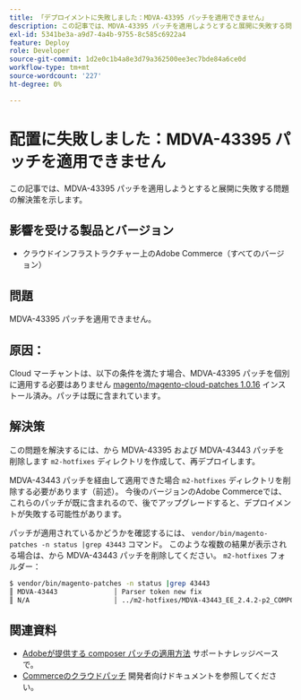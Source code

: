 ```yaml
---
title: 「デプロイメントに失敗しました：MDVA-43395 パッチを適用できません」
description: この記事では、MDVA-43395 パッチを適用しようとすると展開に失敗する問題の解決策を示します。
exl-id: 5341be3a-a9d7-4a4b-9755-8c585c6922a4
feature: Deploy
role: Developer
source-git-commit: 1d2e0c1b4a8e3d79a362500ee3ec7bde84a6ce0d
workflow-type: tm+mt
source-wordcount: '227'
ht-degree: 0%

---
```


# 配置に失敗しました：MDVA-43395 パッチを適用できません

この記事では、MDVA-43395 パッチを適用しようとすると展開に失敗する問題の解決策を示します。

## 影響を受ける製品とバージョン

* クラウドインフラストラクチャー上のAdobe Commerce（すべてのバージョン）

## 問題

MDVA-43395 パッチを適用できません。

## 原因：

Cloud マーチャントは、以下の条件を満たす場合、MDVA-43395 パッチを個別に適用する必要はありません [magento/magento-cloud-patches 1.0.16](https://devdocs.magento.com/cloud/release-notes/mcp-release-notes.html#v1016) インストール済み。パッチは既に含まれています。

## 解決策

この問題を解決するには、から MDVA-43395 および MDVA-43443 パッチを削除します `m2-hotfixes` ディレクトリを作成して、再デプロイします。

MDVA-43443 パッチを経由して適用できた場合 `m2-hotfixes` ディレクトリを削除する必要があります（前述）。 今後のバージョンのAdobe Commerceでは、これらのパッチが既に含まれるので、後でアップグレードすると、デプロイメントが失敗する可能性があります。

パッチが適用されているかどうかを確認するには、 `vendor/bin/magento-patches -n status |grep 43443` コマンド。
このような複数の結果が表示される場合は、から MDVA-43443 パッチを削除してください。 `m2-hotfixes` フォルダー：

```bash
$ vendor/bin/magento-patches -n status |grep 43443
║ MDVA-43443              │ Parser token new fix                                         │ Other           │ Adobe Commerce Support │ Applied     │ Patch type: Required                                     ║
║ N/A                     │ ../m2-hotfixes/MDVA-43443_EE_2.4.2-p2_COMPOSER_v1.patch      │ Other           │ Local                  │ Applied     │ Patch type: Custom                                       ║
```

## 関連資料

* [Adobeが提供する composer パッチの適用方法](/help/how-to/general/how-to-apply-a-composer-patch-provided-by-magento.md) サポートナレッジベースで。
* [Commerceのクラウドパッチ](https://devdocs.magento.com/cloud/release-notes/mcp-release-notes.html#v1016) 開発者向けドキュメントを参照してください。
